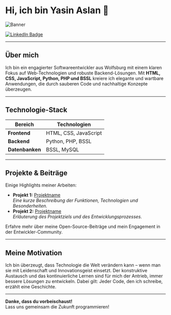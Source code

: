 # Hi, ich bin Yasin Aslan 👋

![Banner](https://media.giphy.com/media/3oEjI6SIIHBdRxXI40/giphy.gif)

[![LinkedIn Badge](https://img.shields.io/badge/LinkedIn-Connect-blue?style=for-the-badge&logo=linkedin)](https://www.linkedin.com/in/aslan-y)

---

## Über mich

Ich bin ein engagierter Softwareentwickler aus Wolfsburg mit einem klaren Fokus auf Web-Technologien und robuste Backend-Lösungen. Mit **HTML, CSS, JavaScript, Python, PHP und BSSL** kreiere ich elegante und wartbare Anwendungen, die durch sauberen Code und nachhaltige Konzepte überzeugen.

---

## Technologie-Stack

| **Bereich**     | **Technologien**       |
| --------------- | ---------------------- |
| **Frontend**    | HTML, CSS, JavaScript  |
| **Backend**     | Python, PHP, BSSL      |
| **Datenbanken** | BSSL, MySQL            |

---

## Projekte & Beiträge

Einige Highlights meiner Arbeiten:

- **Projekt 1:** [Projektname](#)  
  *Eine kurze Beschreibung der Funktionen, Technologien und Besonderheiten.*
- **Projekt 2:** [Projektname](#)  
  *Erläuterung des Projektziels und des Entwicklungsprozesses.*

Erfahre mehr über meine Open-Source-Beiträge und mein Engagement in der Entwickler-Community.

---

## Meine Motivation

Ich bin überzeugt, dass Technologie die Welt verändern kann – wenn man sie mit Leidenschaft und Innovationsgeist einsetzt. Der konstruktive Austausch und das kontinuierliche Lernen sind für mich der Antrieb, immer bessere Lösungen zu entwickeln. Dabei gilt: Jeder Code, den ich schreibe, erzählt eine Geschichte.

---

**Danke, dass du vorbeischaust!**  
Lass uns gemeinsam die Zukunft programmieren!
